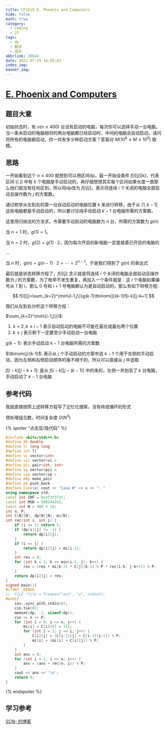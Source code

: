 ```yaml
---
title: CF1515 E. Phoenix and Computers
hide: false
math: true
category:
  - coding
  - CF
tags:
  - dp
  - 数学
  - 组合
abbrlink: 39644
date: 2021-07-29 14:59:43
index_img:
banner_img:
---
```


# [E. Phoenix and Computers](https://codeforces.com/contest/1515/problem/E)

## 题目大意

初始状态时，有 $n(n\leqslant 400)$ 台没有启动的电脑，每次你可以选择手动一台电脑，当一条未启动的电脑相邻的两台电脑都已经启动时，中间的电脑会自动启动，请问将所有的电脑都启动，你一共有多少种启动方案？答案对 $M(10^8\leqslant M\leqslant 10^9)$ 取模。

## 思路

一开始看到这个 $n\leqslant 400$ 就想到可以用区间dp，最一开始设条件 $f[i][j][k]$，代表区间 $[i,j]$ 中有 $k$ 个电脑是手动启动的，再仔细想想其实每个区间如果长度一致那么他们就没有任何区别，所以将dp改为 $f[i][j]$，表示将连续 $i$ 个关闭的电脑全部启动且操作数为 $j$ 的方案数。

通过枚举从左到右的第一台自动启动的电脑位置 $k$ 来进行转移，由于从 $[1,k-1]$ 这些电脑都是手动启动的，所以要讨论纯手动启动 $k-1$ 台电脑所需的方案数。

这里用归纳法的方法求，令需要手动启动的电脑数为 $n$ 台，所需的方案数为 $g(n)$

当 $n=1$ 时，$g(1)=1$。

当 $n=2$ 时，$g(2)=g(1)\cdot 2$，因为每次开启的新电脑一定是接着已开启的电脑的

...

当 $n$ 时，$g(n)=g(n-1)\cdot 2=\cdots=2^{n-1}$，于是我们得到了 $g(n)$ 的表达式

最后就是状态转移方程了，$f[i][j]$ 含义就是将连续 $i$ 个关闭的电脑全部启动且操作数为 $j$ 的方案数，为了枚举不发生重复，再加入一个条件就是：这 $i$ 个电脑如果编号从 $1$ 到 $i$，那么 $0$ 号和 $i+1$ 号电脑都认为是自动启动的，那么有如下转移方程:

$$
f[i][j]=\sum_{k=2}^{min\{i-1,j\}}g(k-1)\tbinom{j}{k-1}f[i-k][j-k+1]
$$

我们从左到右分析这个转移方程：

$\sum_{k=2}^{min\{i-1,j\}}$: 
1. $k=2,k\leqslant i-1$ 表示自动启动的电脑不可能在最左或最右两个位置
2. $k\leqslant j$ 表示剩下一定要至少手动启动一台电脑

$g(k-1)$: 表示手动启动 $k-1$ 台电脑所需的方案数

$\tbinom{j}{k-1}$: 表示从 $j$ 个手动启动的方案中选 $k-1$ 个用于左侧的手动启动，因为左侧和右侧启动顺序的毫不相干的，所以可以直接从 $j$ 中选取

$f[i-k][j-k+1]$: 是从 $f[i-k][j-(k-1)]$ 中的来的，左侧一共划去了 $k$ 台电脑，手动启动了 $k-1$ 台电脑

## 参考代码

我就直接按照上述转移方程写了记忆化搜索，没有转成循环的形式

预处理组合数，时间复杂度 $O(N^3)$

{% spoiler "点击显/隐代码" %}
```c++
#include <bits/stdc++.h>
#define db double
#define ll long long
#define int ll
#define vi vector<int>
#define vii vector<vi >
#define pii pair<int, int>
#define vp vector<pii >
#define vip vector<vp >
#define mkp make_pair
#define pb push_back
#define Case(x) cout << "Case #" << x << ": "
using namespace std;
const int INF = 0x3f3f3f3f;
const int MOD = 998244353;
const int N = 400 + 10;
int n, P;
int C[N][N], dp[N][N], mi[N];
int rec(int i, int j) {
	if (i == 1) return 1;
	if (dp[i][j] != -1) {
		return dp[i][j];
	}
	if (i == j) {
		return dp[i][j] = mi[i-1];
	}
	int res = 0;
	for (int k = 2; k <= min(i-1, j); k++) {
		res = (res + mi[k-2] * C[j][k-1] % P * rec(i-k, j-k+1)) % P;
	}
	return dp[i][j] = res;
}
signed main(){
#ifdef _DEBUG
//	FILE *file = freopen("out", "w", stdout);
#endif
	ios::sync_with_stdio(0);
	cin.tie(0);
	memset(dp, -1, sizeof(dp));
	cin >> n >> P;
	for (int i = 0; i <= n; i++) {
		mi[i] = C[i][0] = 1ll;
		for (int j = 1; j <= i; j++) {
			C[i][j] = (C[i-1][j] + C[i-1][j-1]) % P;
			mi[i] = (mi[i] + C[i][j]) % P;
		}
	}
	int ans = 0;
	for (int i = 1; i <= n; i++) {
		ans = (ans + rec(n, i)) % P;
	}
	cout << ans << '\n';
	return 0;
}
```
{% endspoiler %}

## 学习参考

[SCN- 的博客](https://www.luogu.com.cn/blog/SCN/solution-cf1515e)
